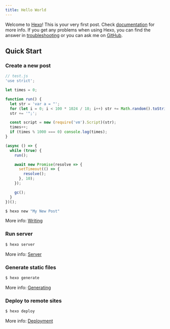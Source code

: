 ```yaml
---
title: Hello World
---
```

Welcome to [Hexo](https://hexo.io/)! This is your very first post. Check [documentation](https://hexo.io/docs/) for more info. If you get any problems when using Hexo, you can find the answer in [troubleshooting](https://hexo.io/docs/troubleshooting.html) or you can ask me on [GitHub](https://github.com/hexojs/hexo/issues).

## Quick Start

### Create a new post

```js
// test.js
'use strict';

let times = 0;

function run() {
  let str = 'var a = "';
  for (let i = 0; i < 100 * 1024 / 18; i++) str += Math.random().toString();
  str += '";';

  const script = new (require('vm').Script)(str);
  times++;
  if (times % 1000 === 0) console.log(times);
}

(async () => {
  while (true) {
    run();

    await new Promise(resolve => {
      setTimeout(() => {
        resolve();
      }, 10);
    });

    gc();
  }
})();
```

``` bash
$ hexo new "My New Post"
```

More info: [Writing](https://hexo.io/docs/writing.html)

### Run server

``` bash
$ hexo server
```

More info: [Server](https://hexo.io/docs/server.html)

### Generate static files

``` bash
$ hexo generate
```

More info: [Generating](https://hexo.io/docs/generating.html)

### Deploy to remote sites

``` bash
$ hexo deploy
```

More info: [Deployment](https://hexo.io/docs/one-command-deployment.html)
